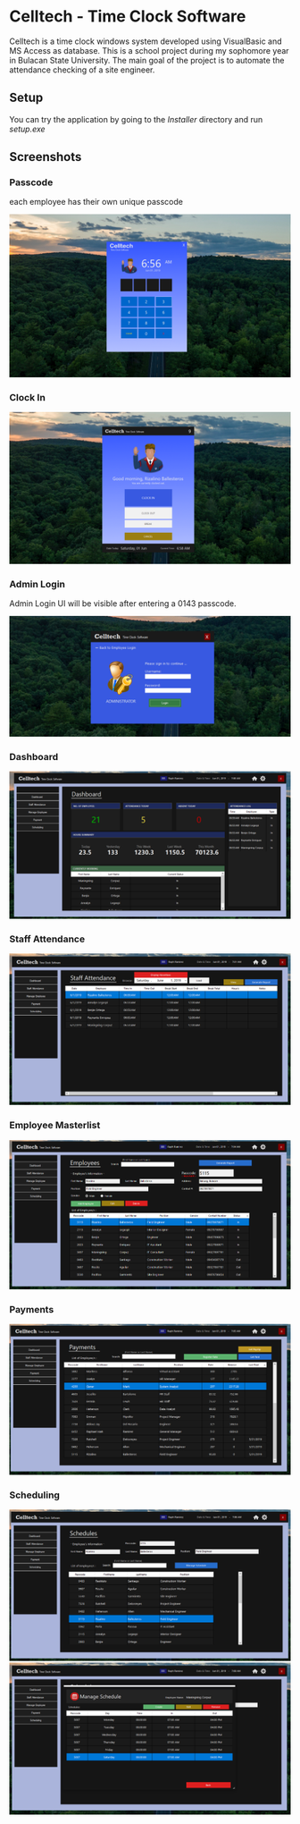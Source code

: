 # Celltech - Time Clock Software

Celltech is a time clock windows system developed using VisualBasic and MS Access as database.
This is a school project during my sophomore year in Bulacan State University. The main goal of the project is to automate the attendance checking of a site engineer.

## Setup

You can try the application by going to the _Installer_ directory and run _setup.exe_

## Screenshots

### Passcode
each employee has their own unique passcode

<img src="demo/passcode.png">

### Clock In
<img src="demo/clockin.png">

### Admin Login
Admin Login UI will be visible after entering a 0143 passcode.

<img src="demo/administrator-login.png">

### Dashboard
<img src="demo/dashboard.png">

### Staff Attendance
<img src="demo/staffattendance.png">

### Employee Masterlist
<img src="demo/employee.png">

### Payments
<img src="demo/payments.png">

### Scheduling
<img src="demo/schedules.png">
<img src="demo/manageschedule.png">




